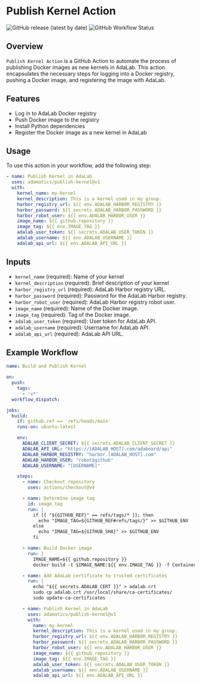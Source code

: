 # Publish Kernel Action

![GitHub release (latest by date)](https://img.shields.io/github/v/release/adamatics/publish-kernel)
![GitHub Workflow Status](https://img.shields.io/github/workflow/status/adamatics/publish-kernel/CI)

## Overview

`Publish Kernel Action` is a GitHub Action to automate the process of publishing Docker images as new kernels in AdaLab. This action encapsulates the necessary steps for logging into a Docker registry, pushing a Docker image, and registering the image with AdaLab.

## Features

- Log in to AdaLab Docker registry
- Push Docker image to the registry
- Install Python dependencies
- Register the Docker image as a new kernel in AdaLab

## Usage

To use this action in your workflow, add the following step:

```yaml
- name: Publish Kernel in AdaLab
  uses: adamatics/publish-kernel@v1
  with:
    kernel_name: my-kernel
    kernel_description: This is a kernel used in my group.
    harbor_registry_url: ${{ env.ADALAB_HARBOR_REGISTRY }}
    harbor_password: ${{ secrets.ADALAB_HARBOR_PASSWORD }}
    harbor_robot_user: ${{ env.ADALAB_HARBOR_USER }}
    image_name: ${{ github.repository }}
    image_tag: ${{ env.IMAGE_TAG }}
    adalab_user_token: ${{ secrets.ADALAB_USER_TOKEN }}
    adalab_username: ${{ env.ADALAB_USERNAME }}
    adalab_api_url: ${{ env.ADALAB_API_URL }}
```

## Inputs

* `kernel_name` (required): Name of your kernel
* `kernel_description` (required): Brief description of your kernel
* `harbor_registry_url` (required): AdaLab Harbor registry URL.
* `harbor_password` (required): Password for the AdaLab Harbor registry.
* `harbor_robot_user` (required): AdaLab Harbor registry robot user.
* `image_name` (required): Name of the Docker image.
* `image_tag` (required): Tag of the Docker image.
* `adalab_user_token` (required): User token for AdaLab API.
* `adalab_username` (required): Username for AdaLab API.
* `adalab_api_url` (required): AdaLab API URL.

## Example Workflow

```yaml
name: Build and Publish Kernel

on:
  push:
    tags:
      - 'v*'
  workflow_dispatch:

jobs:
  build:
    if: github.ref == 'refs/heads/main'
    runs-on: ubuntu-latest

    env:
      ADALAB_CLIENT_SECRET: ${{ secrets.ADALAB_CLIENT_SECRET }}
      ADALAB_API_URL: "https://[ADALAB_HOST].com/adaboard/api"
      ADALAB_HARBOR_REGISTRY: "harbor.[ADALAB_HOST].com"
      ADALAB_HARBOR_USER: "robot$github"
      ADALAB_USERNAME: "[USERNAME]"

    steps:
      - name: Checkout repository
        uses: actions/checkout@v4

      - name: Determine image tag
        id: image_tag
        run: |
          if [[ "${GITHUB_REF}" == refs/tags/* ]]; then
            echo "IMAGE_TAG=${GITHUB_REF#refs/tags/}" >> $GITHUB_ENV
          else
            echo "IMAGE_TAG=${GITHUB_SHA}" >> $GITHUB_ENV
          fi

      - name: Build Docker image
        run: |
          IMAGE_NAME=${{ github.repository }}
          docker build -t $IMAGE_NAME:${{ env.IMAGE_TAG }} -f Containerfile .

      - name: Add AdaLab certificate to trusted certificates
        run: |
          echo "${{ secrets.ADALAB_CERT }}" > adalab.crt
          sudo cp adalab.crt /usr/local/share/ca-certificates/
          sudo update-ca-certificates

      - name: Publish Kernel in AdaLab
        uses: adamatics/publish-kernel@v1
        with:
          name: my-kernel
          kernel_description: This is a kernel used in my group.
          harbor_registry_url: ${{ env.ADALAB_HARBOR_REGISTRY }}
          harbor_password: ${{ secrets.ADALAB_HARBOR_PASSWORD }}
          harbor_robot_user: ${{ env.ADALAB_HARBOR_USER }}
          image_name: ${{ github.repository }}
          image_tag: ${{ env.IMAGE_TAG }}
          adalab_user_token: ${{ secrets.ADALAB_USER_TOKEN }}
          adalab_username: ${{ env.ADALAB_USERNAME }}
          adalab_api_url: ${{ env.ADALAB_API_URL }}
          
```
